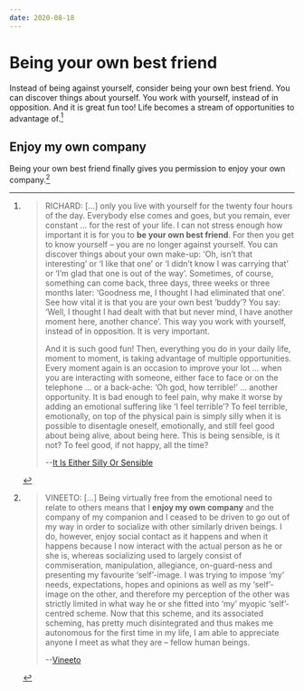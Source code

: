 ```yaml
---
date: 2020-08-18
---
```


# Being your own best friend

Instead of being against yourself, consider being your own best friend. You can discover things about yourself. You work with yourself, instead of in opposition. And it is great fun too! Life becomes a stream of opportunities to advantage of.[^bestfr]

## Enjoy my own company

Being your own best friend finally gives you permission to enjoy your own company.[^enjoy]

[^bestfr]:
    > RICHARD: [...] only you live with yourself for the twenty four hours of the day. Everybody else comes and goes, but you remain, ever constant ... for the rest of your life. I can not stress enough how important it is for you to **be your own best friend**. For then you get to know yourself – you are no longer against yourself. You can discover things about your own make-up: ‘Oh, isn’t that interesting’ or ‘I like that one’ or ‘I didn’t know I was carrying that’ or ‘I’m glad that one is out of the way’. Sometimes, of course, something can come back, three days, three weeks or three months later: ‘Goodness me, I thought I had eliminated that one’. See how vital it is that you are your own best ‘buddy’? You say: ‘Well, I thought I had dealt with that but never mind, I have another moment here, another chance’. This way you work with yourself, instead of in opposition. It is very important.
    >
    > And it is such good fun! Then, everything you do in your daily life, moment to moment, is taking advantage of multiple opportunities. Every moment again is an occasion to improve your lot ... when you are interacting with someone, either face to face or on the telephone ... or a back-ache: ‘Oh god, how terrible!’ ... another opportunity. It is bad enough to feel pain, why make it worse by adding an emotional suffering like ‘I feel terrible’? To feel terrible, emotionally, on top of the physical pain is simply silly when it is possible to disentagle oneself, emotionally, and still feel good about being alive, about being here. This is being sensible, is it not? To feel good, if not happy, all the time?
    >
    > --[It Is Either Silly Or Sensible](http://www.actualfreedom.com.au/richard/audiotapeddialogues/sillyorsensible.htm)
    
[^enjoy]:
    > VINEETO: [...] Being virtually free from the emotional need to relate to others means that I **enjoy my own company** and the company of my companion and I ceased to be driven to go out of my way in order to socialize with other similarly driven beings. I do, however, enjoy social contact as it happens and when it happens because I now interact with the actual person as he or she is, whereas socializing used to largely consist of commiseration, manipulation, allegiance, on-guard-ness and presenting my favourite ‘self’-image. I was trying to impose ‘my’ needs, expectations, hopes and opinions as well as my ‘self’-image on the other, and therefore my perception of the other was strictly limited in what way he or she fitted into ‘my’ myopic ‘self’-centred scheme. Now that this scheme, and its associated scheming, has pretty much disintegrated and thus makes me autonomous for the first time in my life, I am able to appreciate anyone I meet as what they are – fellow human beings.
    >
    > --[Vineeto](http://actualfreedom.com.au/actualism/vineeto/list-af/gary-f.htm)